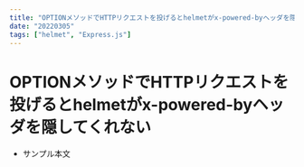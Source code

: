 ```yaml
---
title: "OPTIONメソッドでHTTPリクエストを投げるとhelmetがx-powered-byヘッダを隠してくれない"
date: "20220305"
tags: ["helmet", "Express.js"]
---
```


# OPTIONメソッドでHTTPリクエストを投げるとhelmetがx-powered-byヘッダを隠してくれない
- サンプル本文
